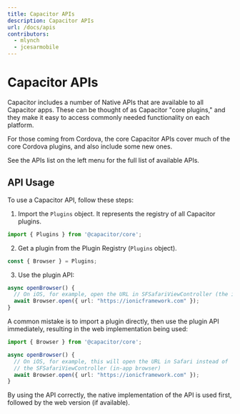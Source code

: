 ```yaml
---
title: Capacitor APIs
description: Capacitor APIs
url: /docs/apis
contributors:
  - mlynch
  - jcesarmobile
---
```


# Capacitor APIs

Capacitor includes a number of Native APIs that are available to all Capacitor apps. These can be thought of as Capacitor "core plugins," and they make it easy to access commonly needed functionality on each platform.

For those coming from Cordova, the core Capacitor APIs cover much of the core Cordova plugins, and also include some new ones.

See the APIs list on the left menu for the full list of available APIs.

## API Usage

To use a Capacitor API, follow these steps:

1) Import the `Plugins` object. It represents the registry of all Capacitor plugins.
```typescript
import { Plugins } from '@capacitor/core';
```

2) Get a plugin from the Plugin Registry (`Plugins` object).
```typescript
const { Browser } = Plugins;
```

3) Use the plugin API:
```typescript
async openBrowser() {
  // On iOS, for example, open the URL in SFSafariViewController (the in-app browser)
  await Browser.open({ url: "https://ionicframework.com" });
}
```

A common mistake is to import a plugin directly, then use the plugin API immediately, resulting in the web implementation being used:
```typescript
import { Browser } from '@capacitor/core';

async openBrowser() {
  // On iOS, for example, this will open the URL in Safari instead of 
  // the SFSafariViewController (in-app browser)
  await Browser.open({ url: "https://ionicframework.com" });
}
```

By using the API correctly, the native implementation of the API is used first, followed by the web version (if available).

